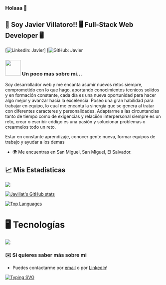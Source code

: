 ### Holaaa 👋

<!--
**Javillat/Javillat** is a ✨ _special_ ✨ repository because its `README.md` (this file) appears on your GitHub profile.

###
-->
<h2>👋 Soy Javier Villatoro!!   🖥️  Full-Stack Web Developer 🖥️ </h2>

<!--<img align='right' src="https://media.giphy.com/media/ieyl9zmCjO4b4t6qoY/giphy.gif" width="230">-->



[![Linkedin: Javier](https://img.shields.io/badge/Javier-blue?link=www.linkedin.com/in/javillatoro)]
[![GitHub: Javier](https://img.shields.io/github/followers/Javillat)
### <img src="https://media.giphy.com/media/VgCDAzcKvsR6OM0uWg/giphy.gif" width="50"> Un poco mas sobre mi...  

Soy desarrollador web y me encanta asumir nuevos retos siempre, comprometido con lo que hago, aportando conocimientos tecnicos solidos y en formación constante, cada día es una nueva oportunidad para hacer algo mejor y avanzar hacia la excelencia. 
Poseo una gran habilidad para trabajar en equipo, lo cual me encanta la sinergia que se genera al tratar con diferentes caracteres y personalidades. Adaptarme a las circuntancias tanto de tiempo como de exigencias y relaciión interpersonal siempre es un reto, crear o escribir código es una pasión y solucionar problemas o crearmelos todo un reto.

Estar en constante aprendizaje, conocer gente nueva, formar equipos de trabajo y ayudar a los demas

* 🌍  Me encuentras en San Miguel, San Miguel, El Salvador.



## 📈 Mis Estadísticas
<a href="http://www.github.com/Javillat"><img src="https://github-readme-streak-stats.herokuapp.com/?user=Javillat&stroke=ffffff&background=1c1917&ring=0891b2&fire=0891b2&currStreakNum=ffffff&currStreakLabel=0891b2&sideNums=ffffff&sideLabels=ffffff&dates=ffffff&hide_border=true" /></a>

<a href="https://github.com/Javillat"><img src="https://github-readme-stats.vercel.app/api?username=Javillat&show_icons=true&hide=&count_private=true&title_color=0891b2&text_color=ffffff&icon_color=facc15&bg_color=1c1917&hide_border=true&show_icons=true" alt="Javillat's GitHub stats" /></a>

<a href="https://github.com/Javillat" align="left"><img src="https://github-readme-stats.vercel.app/api/top-langs/?username=Javillat&langs_count=10&title_color=0891b2&text_color=0891b2&icon_color=0891b2&bg_color=1c1917&hide_border=true&locale=en&custom_title=Top%20%Languages" alt="Top Languages" /></a>


# 🖥️ Tecnologías
<p align="left">
  <a href="https://skillicons.dev">
    <img src="https://skillicons.dev/icons?i=js,html,css,react,redux,nodejs,express,postgres,mysql,git,java" />
  </a>
</p>



### ✉️ Si quieres saber más sobre mi
* Puedes contactarme por [email](mailto:wemakesoftx@gmail.com) o por [Linkedln](www.linkedin.com/in/javillatoro/)!




[![Typing SVG](https://readme-typing-svg.herokuapp.com?font=Fira+Code&pause=1000&multiline=true&width=550&height=100&lines=El+mundo+necesita+mas+gente+que+ame+lo+que+hace)](https://git.io/typing-svg)





<!--

Here are some ideas to get you started:

- 🔭 I’m currently working on ...
- 🌱 I’m currently learning ...
- 👯 I’m looking to collaborate on ...
- 🤔 I’m looking for help with ...
- 💬 Ask me about ...
- 📫 How to reach me: ...
- 😄 Pronouns: ...
- ⚡ Fun fact: ...
-->
